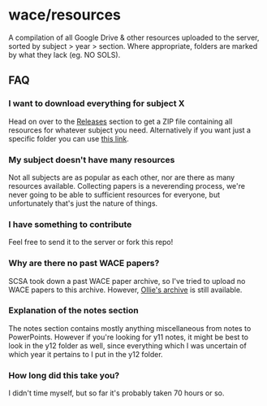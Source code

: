 # wace/resources
A compilation of all Google Drive & other resources uploaded to the server, sorted by subject > year > section.
Where appropriate, folders are marked by what they lack (eg. NO SOLS).

## FAQ
### I want to download everything for subject X
Head on over to the [Releases](https://github.com/wacedungeoner/wace/releases) section to get a ZIP file containing all resources for whatever subject you need.
Alternatively if you want just a specific folder you can use [this link](https://download-directory.github.io/).

### My subject doesn't have many resources
Not all subjects are as popular as each other, nor are there as many resources available. Collecting papers is a neverending process, we're never going to be able to sufficient resources for everyone, but unfortunately that's just the nature of things.

### I have something to contribute
Feel free to send it to the server or fork this repo!

### Why are there no past WACE papers?
SCSA took down a past WACE paper archive, so I've tried to upload no WACE papers to this archive. However, [Ollie's archive](https://olliecheng.me/papers) is still available.

### Explanation of the notes section
The notes section contains mostly anything miscellaneous from notes to PowerPoints. However if you're looking for y11 notes, it might be best to look in the y12 folder as well, since everything which I was uncertain of which year it pertains to I put in the y12 folder.

### How long did this take you?
I didn't time myself, but so far it's probably taken 70 hours or so.

